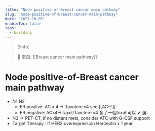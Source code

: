 ```yaml
---
title: "Node positive-of-Breast cancer main pathway"
slug: "node-positive-of-breast-cancer-main-pathway"
date: "2023-10-05"
enableToc: false
tags:
  - building
---
```


> [!info]
>
> 🌱 來自: [[Breast cancer main pathway]]

# Node positive-of-Breast cancer main pathway

- N1,N2
  - ER positive: AC x 4 → Taxotere x4 see [[AC-T]]
  - ER negative: ACx4→Taxol/Taxotere x4  多了一個toxal 可以 ✔ 選
- N3 -> PET-CT, if no distant mets, consider ATC with G-CSF support
- Target Therapy : If HER2 overexpression Herceptin x 1 year
